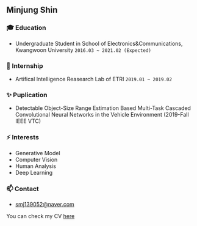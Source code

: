 ## Minjung Shin


### :mortar_board: Education 
- Undergraduate Student in School of Electronics&Communications, Kwangwoon University ```2016.03 ~ 2021.02 (Expected)```

### 🔭 Internship
- Artifical Intelligence Reasearch Lab of ETRI ```2019.01 ~ 2019.02```

### ✨ Puplication
- Detectable Object-Size Range Estimation Based Multi-Task Cascaded Convolutional Neural Networks in the Vehicle Environment (2019-Fall IEEE VTC)

### ⚡ Interests
- Generative Model
- Computer Vision
- Human Analysis
- Deep Learning

### 📫 Contact
- <smj139052@naver.com>

You can check my CV [here](https://github.com/minjung-s/minjung-s/blob/master/SMJ_CV.pdf)

<!--
**minjung-s/minjung-s** is a ✨ _special_ ✨ repository because its `README.md` (this file) appears on your GitHub profile.

Here are some ideas to get you started:

- 🔭 I’m currently working on ...
- 🌱 I’m currently learning ...
- 👯 I’m looking to collaborate on ...
- 🤔 I’m looking for help with ...
- 💬 Ask me about ...
- 📫 How to reach me: ...
- 😄 Pronouns: ...
- ⚡ Fun fact: ...
-->
